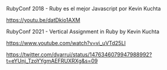 
RubyConf 2018 - Ruby es el mejor Javascript por Kevin Kuchta

https://youtu.be/datDkio1AXM


RubyConf 2021 - Vertical Assignment in Ruby by Kevin Kuchta

https://www.youtube.com/watch?v=vi_uVTd25LI

https://twitter.com/dvarrui/status/1476346079947988992?t=eYUnj_TzoYYgmAEFRUXRXg&s=09
